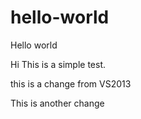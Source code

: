 # hello-world
Hello world

Hi This is a simple test.

this is a change from VS2013

This is another change
